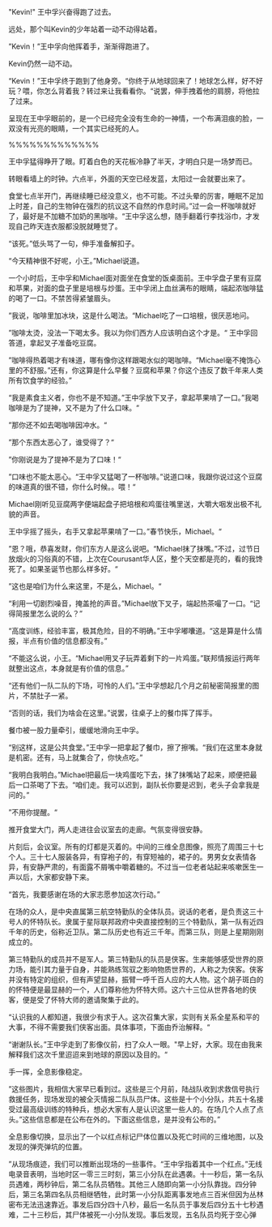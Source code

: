 "Kevin!" 王中孚兴奋得跑了过去。

远处，那个叫Kevin的少年站着一动不动得站着。

”Kevin！”王中孚向他挥着手，渐渐得跑进了。

Kevin仍然一动不动。

“Kevin！”王中孚终于跑到了他身旁。“你终于从地球回来了！地球怎么样，好不好玩？喂，你怎么背着我？转过来让我看看你。“说罢，伸手拽着他的肩膀，将他拉了过来。

呈现在王中孚眼前的，是一个已经完全没有生命的一神情，一个布满泪痕的脸，一双没有光亮的眼睛，一个其实已经死的人。

%%%%%%%%%%%%%

王中孚猛得睁开了眼。盯着白色的天花板冷静了半天，才明白只是一场梦而已。

转眼看墙上的时钟。六点半，外面的天空已经发蓝，太阳过一会就要出来了。

食堂七点半开门，再继续睡已经没意义，也不可能。不过头晕的厉害，睡眠不足加上时差，自己的生物钟在强烈的抗议这不自然的作息时间。”过一会一杯咖啡就好了，最好是不加糖不加奶的黑咖啡。“王中孚这么想，随手翻着行李找浴巾，才发现自己昨天连衣服都没脱就睡觉了。

“该死。”低头骂了一句，伸手准备解扣子。

“今天精神很不好呢，小王。”Michael说道。

一个小时后，王中孚和Michael面对面坐在食堂的饭桌面前。王中孚盘子里有豆腐和苹果，对面的盘子里是培根与炒蛋。王中孚闭上血丝满布的眼睛，端起浓咖啡猛的喝了一口。不禁苦得紧皱眉头。

”我说，咖啡里加冰块，这是什么喝法。“Michael吃了一口培根，很厌恶地问。

”咖啡太烫，没法一下喝太多。我以为你们西方人应该明白这个才是。“ 王中孚回答道，拿起叉子准备吃豆腐。

”咖啡得热着喝才有味道，哪有像你这样跟喝水似的喝咖啡。“Michael毫不掩饰心里的不舒服。”还有，你这算是什么早餐？豆腐和苹果？你这个违反了数千年来人类所有饮食学的经验。”

“我是素食主义者，你也不是不知道。”王中孚放下叉子，拿起苹果啃了一口。”我喝咖啡是为了提神，又不是为了什么口味。“

”那你还不如去喝咖啡因冲水。“

”那个东西太恶心了，谁受得了？“

”你刚说是为了提神不是为了口味！“

”口味也不能太恶心。“王中孚又猛喝了一杯咖啡。”说道口味，我跟你说过这个豆腐的味道真的很不错，你什么时候。。喂！“

Michael刚听见豆腐两字便端起盘子把培根和鸡蛋往嘴里送，大嚼大咽发出极不礼貌的声音。

王中孚摇了摇头，右手又拿起苹果啃了一口。”春节快乐，Michael。“

”恩？哦，恭喜发财，你们东方人是这么说吧。“Michael抹了抹嘴。”不过，过节日放烟火的习俗真的不错，上次在Courusant华人区，整个天空都是亮的，看的我馋死了。如果圣诞节也那么样多好。“

”这也是咱们为什么来这里，不是么，Michael。“

“利用一切剧烈噪音，掩盖抢的声音。”Michael放下叉子，端起热茶嘬了一口。“记得简报里怎么说的么？”

“高度训练，经验丰富，极其危险，目的不明确。”王中孚嘟囔道。“这是算是什么情报，半点有价值的信息都没有。”

“不能这么说，小王。“Michael用叉子玩弄着剩下的一片鸡蛋。”联邦情报运行两年就整出这点，本身就是有价值的信息。”

“还有他们一队二队的下场，可怜的人们。”王中孚想起几个月之前秘密简报里的图片，不禁肚子一紧。

“否则的话，我们为啥会在这里。”说罢，往桌子上的餐巾挥了挥手。

餐巾被一股力量牵引，缓缓地滑向王中孚。

“别这样，这是公共食堂。”王中孚一把拿起了餐巾，擦了擦嘴。“我们在这里本身就是机密。还有，马上就集合了，你快点吃。”

“我明白我明白。”Michael把最后一块鸡蛋吃下去，抹了抹嘴站了起来，顺便把最后一口茶喝了下去。“咱们走。我可以迟到，副队长你要是迟到，老头子会拿我是问的。”

”不用你提醒。“

推开食堂大门，两人走进往会议室去的走廊。气氛变得很安静。

片刻后，会议室。所有的灯都是灭着的。中间的三维全息图像，照亮了周围三十七个人。三十七人服装各异，有穿袍子的，有穿短袖的，裙子的。男男女女表情各异，有安静严肃的，有面露不屑嘴中嚼着糖的。不过当一位老者站起来咳嗽医生一声以后，大家都安静下来。

“首先，我要感谢在场的大家志愿参加这次行动。”

在场的众人，是中央直属第三航空特勤队的全体队员。说话的老者，是负责这三十号人的怀特队长。隶属于星际联邦政府中央直接控制的三个特勤队，第一队有近四千年的历史，俗称近卫队。第二队历史也有近三千年。而第三队，则是上星期刚刚成立的。

第三特勤队的成员并不是军人。第三特勤队的队员是侠客。生来能够感受世界的原力场，能引其力量于自身，并能熟练驾驭之影响物质世界的，人称之为侠客。侠客并没有特定的组织，但有声望显赫，振臂一呼千百人应的大人物。这个胡子斑白的的怀特便是最显赫的一个，人们尊称他为怀特大师。这六十三位从世界各地的侠客，便是受了怀特大师的邀请聚集于此的。

“认识我的人都知道，我很少有求于人。这次召集大家，实则有关系全星系和平的大事，不得不需要我们侠客出面。具体事项，下面由乔治解释。“

“谢谢队长。”王中孚走到了影像仪前，扫了众人一眼。"早上好，大家。现在由我来解释我们这次千里迢迢来到地球的原因以及目的。“

手一挥，全息影像稳定。 

”这些图片，我相信大家早已看到过。这些是三个月前，陆战队收到求救信号执行救援任务，现场发现的被全灭情报二队队员尸体。这些是十个小分队，共五十名接受过最高级训练的特种兵，想必大家有人是认识这里一些人的。在场几个人点了点头。”这些信息都是在公布在外的。下面这些信息，是并没有公布的。”

全息影像切换，显示出了一个以红点标记尸体位置以及死亡时间的三维地图，以及发现的弹壳弹坑的位置。

”从现场痕迹，我们可以推断出现场的一些事件。“王中孚指着其中一个红点。”无线电录音表明，当地时区一零三三时刻，第三小分队在此遇袭。十一秒后，第一名队员遇难，两秒钟后，第二名队员牺牲。其他三人随即向第一小分队靠拢。四分钟后，第三名第四名队员相继牺牲，此时第一小分队距离事发地点三百米但因为丛林密布无法迅速靠近。事发后四分四十八秒，最后一名队员于事发后四分五十七秒遇难，二十三秒后，其尸体被死一小分队发现。事后发现，五名队员均死于空心弹











